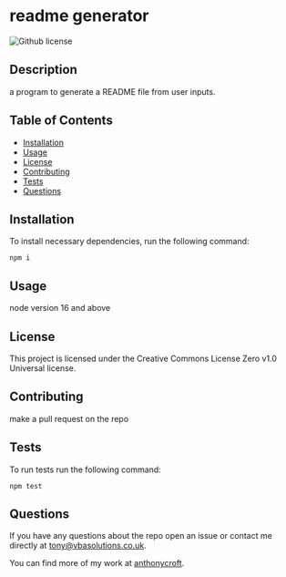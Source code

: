 
  # readme generator

  ![Github license](https://img.shields.io/badge/license-Creative%20Commons%20License%20Zero%20v1.0%20Universal-blue.svg)

  ## Description
  a program to generate a README file from user inputs.
  
  ## Table of Contents
  - [Installation](#installation)
  - [Usage](#usage)
  - [License](#license)
  - [Contributing](#contributing)
  - [Tests](#tests)
  - [Questions](#questions)
  
  ## Installation

  To install necessary dependencies, run the following command:

  ```
  npm i
  ```
  
  ## Usage
  node version 16 and above
  
  ## License

  This project is licensed under the Creative Commons License Zero v1.0 Universal license.
  
  ## Contributing
  make a pull request on the repo
  
  ## Tests

  To run tests run the following command:

  ```
  npm test
  ```

  ## Questions

  If you have any questions about the repo open an issue or contact me directly at tony@vbasolutions.co.uk.

  You can find more of my work at [anthonycroft](https://github.com/anthonycroft).
